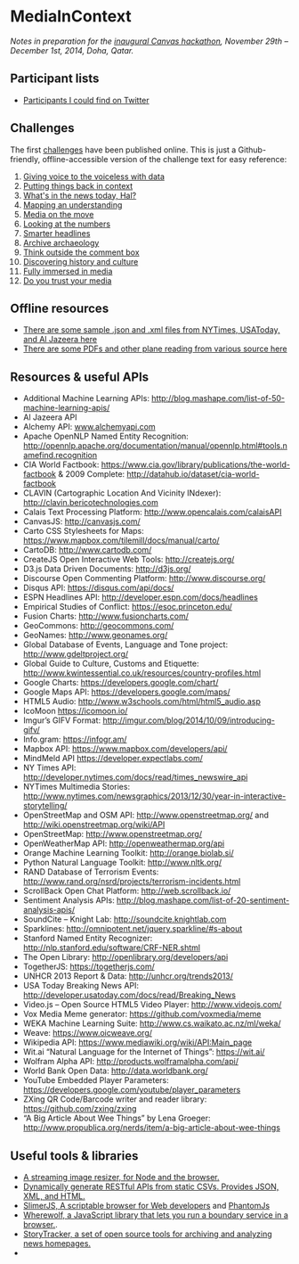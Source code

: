 MediaInContext
===============

_Notes in preparation for the [inaugural Canvas hackathon](http://canvas.aljazeera.com), November 29th – December 1st, 2014, Doha, Qatar._

## Participant lists

* [Participants I could find on Twitter](https://twitter.com/phillipadsmith/lists/media-in-context/members)

## Challenges

The first [challenges](http://canvas.aljazeera.com/challenges/) have been published online. This is just a Github-friendly, offline-accessible version of the challenge text for easy reference:

1. [Giving voice to the voiceless with data](challenges/example-1-giving-voice-to-the-voiceless-with-data.md)
1. [Putting things back in context](challenges/example-2-whats-in-the-papers-today-hal.md)
1. [What's in the news today, Hal?](challenges/example-3-putting-things-back-in-context.md)
1. [Mapping an understanding](challenges/example-4-mapping-an-understanding.md)
1. [Media on the move](challenges/example-5-media-on-the-move.md)
1. [Looking at the numbers](challenges/example-6-looking-at-the-numbers.md)
1. [Smarter headlines](challenges/example-7-smarter-headlines.md)
1. [Archive archaeology](challenges/example-8-archive-archaeology.md)
1. [Think outside the comment box](challenges/example-9-think-outside-the-comment-box.md)
1. [Discovering history and culture](challenges/example-10-discovering-history-and-culture.md)
1. [Fully immersed in media](challenges/example-11-fully-immersed-in-media.md)
1. [Do you trust your media](challenges/example-12-do-you-trust-your-media.md)

## Offline resources

* [There are some sample .json and .xml files from NYTimes, USAToday, and Al Jazeera here](https://github.com/Canvas-Hackathon-Teams/Notes/tree/master/resources/apis)
* [There are some PDFs and other plane reading from various source here](https://github.com/Canvas-Hackathon-Teams/Notes/tree/master/resources/documentation)

## Resources & useful APIs

* Additional Machine Learning APIs: http://blog.mashape.com/list-of-50-machine-learning-apis/
* Al Jazeera API
* Alchemy API: www.alchemyapi.com
* Apache OpenNLP Named Entity Recognition: http://opennlp.apache.org/documentation/manual/opennlp.html#tools.namefind.recognition
* CIA World Factbook: https://www.cia.gov/library/publications/the-world-factbook & 2009 Complete: http://datahub.io/dataset/cia-world-factbook
* CLAVIN (Cartographic Location And Vicinity INdexer): http://clavin.bericotechnologies.com
* Calais Text Processing Platform: http://www.opencalais.com/calaisAPI
* CanvasJS: http://canvasjs.com/
* Carto CSS Stylesheets for Maps: https://www.mapbox.com/tilemill/docs/manual/carto/
* CartoDB: http://www.cartodb.com/
* CreateJS Open Interactive Web Tools: http://createjs.org/
* D3.js Data Driven Documents: http://d3js.org/
* Discourse Open Commenting Platform: http://www.discourse.org/
* Disqus API: https://disqus.com/api/docs/
* ESPN Headlines API: http://developer.espn.com/docs/headlines
* Empirical Studies of Conflict: https://esoc.princeton.edu/
* Fusion Charts: http://www.fusioncharts.com/
* GeoCommons: http://geocommons.com/
* GeoNames: http://www.geonames.org/
* Global Database of Events, Language and Tone project: http://www.gdeltproject.org/
* Global Guide to Culture, Customs and Etiquette: http://www.kwintessential.co.uk/resources/country-profiles.html
* Google Charts: https://developers.google.com/chart/
* Google Maps API: https://developers.google.com/maps/
* HTML5 Audio: http://www.w3schools.com/html/html5_audio.asp
* IcoMoon https://icomoon.io/
* Imgur’s GIFV Format: http://imgur.com/blog/2014/10/09/introducing-gifv/
* Info.gram: https://infogr.am/
* Mapbox API: https://www.mapbox.com/developers/api/
* MindMeld API https://developer.expectlabs.com/
* NY Times API: http://developer.nytimes.com/docs/read/times_newswire_api
* NYTimes Multimedia Stories: http://www.nytimes.com/newsgraphics/2013/12/30/year-in-interactive-storytelling/
* OpenStreetMap and OSM API: http://www.openstreetmap.org/ and http://wiki.openstreetmap.org/wiki/API
* OpenStreetMap: http://www.openstreetmap.org/
* OpenWeatherMap API: http://openweathermap.org/api
* Orange Machine Learning Toolkit: http://orange.biolab.si/
* Python Natural Language Toolkit: http://www.nltk.org/
* RAND Database of Terrorism Events: http://www.rand.org/nsrd/projects/terrorism-incidents.html
* ScrollBack Open Chat Platform: http://web.scrollback.io/
* Sentiment Analysis APIs: http://blog.mashape.com/list-of-20-sentiment-analysis-apis/
* SoundCite – Knight Lab: http://soundcite.knightlab.com
* Sparklines: http://omnipotent.net/jquery.sparkline/#s-about
* Stanford Named Entity Recognizer: http://nlp.stanford.edu/software/CRF-NER.shtml
* The Open Library: http://openlibrary.org/developers/api
* TogetherJS: https://togetherjs.com/
* UNHCR 2013 Report & Data: http://unhcr.org/trends2013/
* USA Today Breaking News API: http://developer.usatoday.com/docs/read/Breaking_News
* Video.js – Open Source HTML5 Video Player: http://www.videojs.com/
* Vox Media Meme generator: https://github.com/voxmedia/meme
* WEKA Machine Learning Suite: http://www.cs.waikato.ac.nz/ml/weka/
* Weave: https://www.oicweave.org/
* Wikipedia API: https://www.mediawiki.org/wiki/API:Main_page
* Wit.ai “Natural Language for the Internet of Things”: https://wit.ai/
* Wolfram Alpha API: http://products.wolframalpha.com/api/
* World Bank Open Data: http://data.worldbank.org/
* YouTube Embedded Player Parameters: https://developers.google.com/youtube/player_parameters
* ZXing QR Code/Barcode writer and reader library: https://github.com/zxing/zxing
* “A Big Article About Wee Things” by Lena Groeger: http://www.propublica.org/nerds/item/a-big-article-about-wee-things

## Useful tools & libraries

* [A streaming image resizer, for Node and the browser.](https://github.com/devongovett/resizer-stream)
* [Dynamically generate RESTful APIs from static CSVs. Provides JSON, XML, and HTML.](https://github.com/project-open-data/csv-to-api)
* [SlimerJS, A scriptable browser for Web developers](http://slimerjs.org/) and [PhantomJs](http://phantomjs.org/)
* [Wherewolf, a JavaScript library that lets you run a boundary service in a browser.](https://source.opennews.org/en-US/articles/introducing-wherewolf/).
* [StoryTracker, a set of open source tools for archiving and analyzing news homepages.](http://blog.pastpages.org/post/102373248288/introducing-storytracker-1-0)
* 

